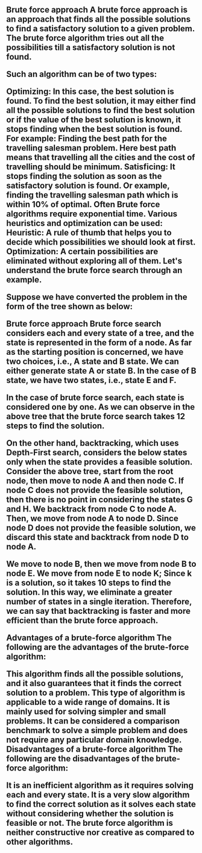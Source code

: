 <h2>Brute force approach
A brute force approach is an approach that finds all the possible solutions to find a satisfactory solution to a given problem. The brute force algorithm tries out all the possibilities till a satisfactory solution is not found.

Such an algorithm can be of two types:

Optimizing: In this case, the best solution is found. To find the best solution, it may either find all the possible solutions to find the best solution or if the value of the best solution is known, it stops finding when the best solution is found. For example: Finding the best path for the travelling salesman problem. Here best path means that travelling all the cities and the cost of travelling should be minimum.
Satisficing: It stops finding the solution as soon as the satisfactory solution is found. Or example, finding the travelling salesman path which is within 10% of optimal.
Often Brute force algorithms require exponential time. Various heuristics and optimization can be used:
Heuristic: A rule of thumb that helps you to decide which possibilities we should look at first.
Optimization: A certain possibilities are eliminated without exploring all of them.
Let's understand the brute force search through an example.

Suppose we have converted the problem in the form of the tree shown as below:



Brute force approach
Brute force search considers each and every state of a tree, and the state is represented in the form of a node. As far as the starting position is concerned, we have two choices, i.e., A state and B state. We can either generate state A or state B. In the case of B state, we have two states, i.e., state E and F.

In the case of brute force search, each state is considered one by one. As we can observe in the above tree that the brute force search takes 12 steps to find the solution.

On the other hand, backtracking, which uses Depth-First search, considers the below states only when the state provides a feasible solution. Consider the above tree, start from the root node, then move to node A and then node C. If node C does not provide the feasible solution, then there is no point in considering the states G and H. We backtrack from node C to node A. Then, we move from node A to node D. Since node D does not provide the feasible solution, we discard this state and backtrack from node D to node A.

We move to node B, then we move from node B to node E. We move from node E to node K; Since k is a solution, so it takes 10 steps to find the solution. In this way, we eliminate a greater number of states in a single iteration. Therefore, we can say that backtracking is faster and more efficient than the brute force approach.

Advantages of a brute-force algorithm
The following are the advantages of the brute-force algorithm:

This algorithm finds all the possible solutions, and it also guarantees that it finds the correct solution to a problem.
This type of algorithm is applicable to a wide range of domains.
It is mainly used for solving simpler and small problems.
It can be considered a comparison benchmark to solve a simple problem and does not require any particular domain knowledge.
Disadvantages of a brute-force algorithm
The following are the disadvantages of the brute-force algorithm:

It is an inefficient algorithm as it requires solving each and every state.
It is a very slow algorithm to find the correct solution as it solves each state without considering whether the solution is feasible or not.
The brute force algorithm is neither constructive nor creative as compared to other algorithms.</h2>

